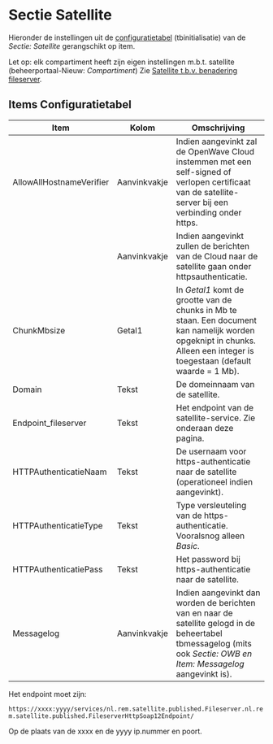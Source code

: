 # Sectie Satellite

Hieronder de instellingen uit de [configuratietabel](/docs/instellen_inrichten/configuratie.md) (tbinitialisatie) van de _Sectie: Satellite_ gerangschikt op item.

Let op: elk compartiment heeft zijn eigen instellingen m.b.t. satellite (beheerportaal-Nieuw: _Compartiment_) Zie [Satellite t.b.v. benadering fileserver](/docs/instellen_inrichten/satellite_filesysteem.md).

## Items Configuratietabel

| Item                     | Kolom        | Omschrijving |
| ------------------------ | ------------ | ------------ |
| AllowAllHostnameVerifier | Aanvinkvakje | Indien aangevinkt zal de OpenWave Cloud instemmen met een self-signed of verlopen certificaat van de satellite-server bij een verbinding onder https. |
| | Aanvinkvakje | Indien aangevinkt zullen de berichten van de Cloud naar de satellite gaan onder httpsauthenticatie. |
| ChunkMbsize | Getal1 | In _Getal1_ komt de grootte van de chunks in Mb te staan. Een document kan namelijk worden opgeknipt in chunks. Alleen een integer is toegestaan (default waarde = 1 Mb). |
| Domain | Tekst | De domeinnaam van de satellite. |
| Endpoint_fileserver | Tekst | Het endpoint van de satellite-service. Zie onderaan deze pagina. |
| HTTPAuthenticatieNaam | Tekst | De usernaam voor https-authenticatie naar de satellite (operationeel indien aangevinkt). |
| HTTPAuthenticatieType | Tekst | Type versleuteling van de https-authenticatie. Vooralsnog alleen _Basic_. |
| HTTPAuthenticatiePass | Tekst | Het password bij https-authenticatie naar de satellite. |
| Messagelog | Aanvinkvakje | Indien aangevinkt dan worden de berichten van en naar de satellite gelogd in de beheertabel tbmessagelog (mits ook _Sectie: OWB en Item: Messagelog_ aangevinkt is). |

Het endpoint moet zijn:

`https://xxxx:yyyy/services/nl.rem.satellite.published.Fileserver.nl.rem.satellite.published.FileserverHttpSoap12Endpoint/`

Op de plaats van de xxxx en de yyyy ip.nummer en poort.
